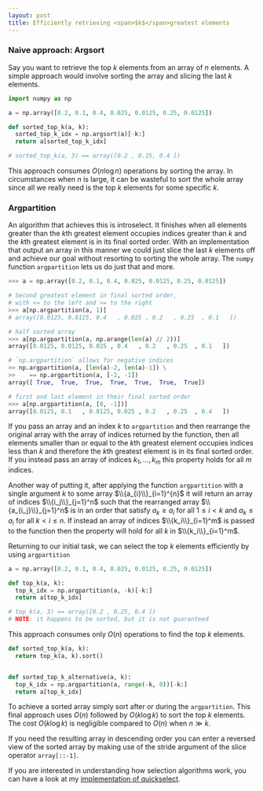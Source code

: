 ```yaml
---
layout: post
title: Efficiently retrieving <span>$k$</span>greatest elements
---
```

### Naive approach: Argsort
Say you want to retrieve the top <span>$k$</span> elements from an array of <span>$n$</span> elements. A simple approach would involve sorting the array and slicing the last <span>$k$</span> elements.

```python
import numpy as np

a = np.array([0.2, 0.1, 0.4, 0.025, 0.0125, 0.25, 0.0125])

def sorted_top_k(a, k):
  sorted_top_k_idx = np.argsort(a)[-k:]
  return a[sorted_top_k_idx]

# sorted_top_k(a, 3) == array([0.2 , 0.25, 0.4 ])
```
This approach consumes <span>$O(n \log n)$</span> operations by sorting the array. In circumstances when <span>$n$</span> is large, it can be wasteful to sort the whole array since all we really need is the top <span>$k$</span> elements for some specific <span>$k$</span>.

### Argpartition
An algorithm that achieves this is introselect. It finishes when all elements greater than the <span>$k$</span>th greatest element occupies indices greater than <span>$k$</span> and the <span>$k$</span>th greatest element is in its final sorted order. With an implementation that output an array in this manner we could just slice the last <span>$k$</span> elements off and achieve our goal without resorting to sorting the whole array. The `numpy` function `argpartition` lets us do just that and more.
 
```python
>>> a = np.array([0.2, 0.1, 0.4, 0.025, 0.0125, 0.25, 0.0125])

# Second greatest element in final sorted order, 
# with <= to the left and >= to the right
>>> a[np.argpartition(a, 1)]
# array([0.0125, 0.0125, 0.4   , 0.025 , 0.2   , 0.25  , 0.1   ])

# half sorted array
>>> a[np.argpartition(a, np.arange(len(a) // 2))]
array([0.0125, 0.0125, 0.025 , 0.4   , 0.2   , 0.25  , 0.1   ])

# `np.argpartition` allows for negative indices
>> np.argpartition(a, [len(a)-2, len(a)-1]) \
>>    == np.argpartition(a, [-2, -1])
array([ True,  True,  True,  True,  True,  True,  True])

# first and last element in their final sorted order
>>> a[np.argpartition(a, [0, -1])]
array([0.0125, 0.1   , 0.0125, 0.025 , 0.2   , 0.25  , 0.4   ])
```

If you pass an array and an index <span>$k$</span> to `argpartition` and then rearrange the original array with the array of indices returned by the function, then all elements smaller than or equal to the <span>$k$</span>th greatest element occupies indices less than <span>$k$</span> and therefore the <span>$k$</span>th greatest element is in its final sorted order. If you instead pass an array of indices <span>$k_1 ,..., k_m$</span> this property holds for all <span>$m$</span> indices.

Another way of putting it, after applying the function `argpartition` with a single argument <span>$k$</span> to some array <span>$\\{a_{i}\\}_{i=1}^{n}$</span> it will return an array of indices <span>$\\{i_j\\}_{j=1}^n$</span> such that the rearranged array <span>$\\{a_{i_j}\\}_{j=1}^n$</span> is in an order that satisfy <span>$a_k \ge a_i$</span> for all <span>$1 \le i \lt k$</span> and <span>$a_k \le a_i$</span> for all <span>$k \lt i \le n$</span>. If instead an array of indices <span>$\\{k_i\\}_{i=1}^m$</span> is passed to the function then the property will hold for all <span>$k$</span> in <span>$\\{k_i\\}_{i=1}^m$</span>.

Returning to our initial task, we can select the top <span>$k$</span> elements efficiently by using `argpartition`
```python
a = np.array([0.2, 0.1, 0.4, 0.025, 0.0125, 0.25, 0.0125])

def top_k(a, k):
  top_k_idx = np.argpartition(a, -k)[-k:]
  return a[top_k_idx]

# top_k(a, 3) == array([0.2 , 0.25, 0.4 ])
# NOTE: it happens to be sorted, but it is not guaranteed
```
This approach consumes only <span>$O(n)$</span> operations to find the top <span>$k$</span> elements.

``` python
def sorted_top_k(a, k):
  return top_k(a, k).sort()


def sorted_top_k_alternative(a, k):
  top_k_idx = np.argpartition(a, range(-k, 0))[-k:]
  return a[top_k_idx]
```
 To achieve a sorted array simply sort after or during the `argpartition`. This final approach uses <span>$O(n)$</span> followed by <span>$O(k \log k)$</span> to sort the top <span>$k$</span> elements. The cost <span>$O(k \log k)$</span> is negligible compared to <span>$O(n)$</span> when <span>$n \gg k$</span>.
 
 If you need the resulting array in descending order you can enter a reversed view of the sorted array by making use of the stride argument of the slice operator `array[::-1]`.

If you are interested in understanding how selection algorithms work, you can have a look at my [implementation of quickselect](https://gist.github.com/andrejonasson/17c9e9641e1bfd1134f5481ba6f99c32).